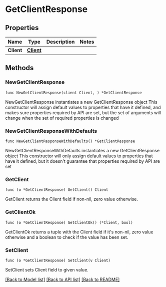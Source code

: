 # GetClientResponse

## Properties

Name | Type | Description | Notes
------------ | ------------- | ------------- | -------------
**Client** | [**Client**](Client.md) |  | 

## Methods

### NewGetClientResponse

`func NewGetClientResponse(client Client, ) *GetClientResponse`

NewGetClientResponse instantiates a new GetClientResponse object
This constructor will assign default values to properties that have it defined,
and makes sure properties required by API are set, but the set of arguments
will change when the set of required properties is changed

### NewGetClientResponseWithDefaults

`func NewGetClientResponseWithDefaults() *GetClientResponse`

NewGetClientResponseWithDefaults instantiates a new GetClientResponse object
This constructor will only assign default values to properties that have it defined,
but it doesn't guarantee that properties required by API are set

### GetClient

`func (o *GetClientResponse) GetClient() Client`

GetClient returns the Client field if non-nil, zero value otherwise.

### GetClientOk

`func (o *GetClientResponse) GetClientOk() (*Client, bool)`

GetClientOk returns a tuple with the Client field if it's non-nil, zero value otherwise
and a boolean to check if the value has been set.

### SetClient

`func (o *GetClientResponse) SetClient(v Client)`

SetClient sets Client field to given value.



[[Back to Model list]](../README.md#documentation-for-models) [[Back to API list]](../README.md#documentation-for-api-endpoints) [[Back to README]](../README.md)


